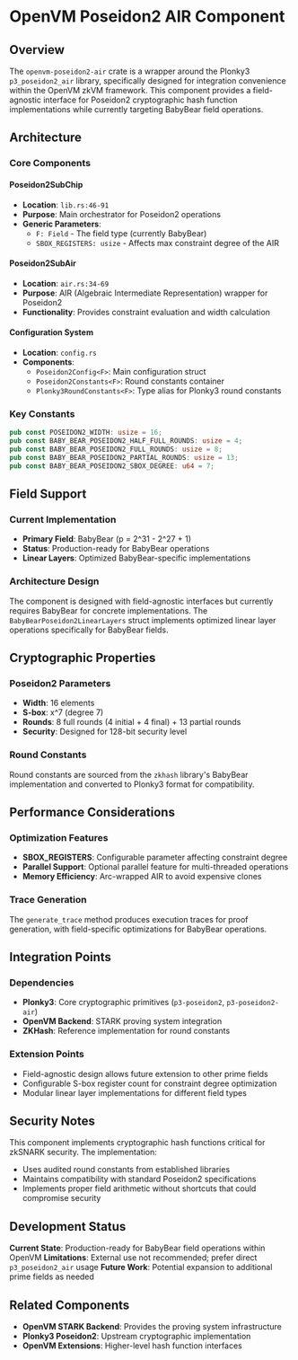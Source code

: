 # OpenVM Poseidon2 AIR Component

## Overview

The `openvm-poseidon2-air` crate is a wrapper around the Plonky3 `p3_poseidon2_air` library, specifically designed for integration convenience within the OpenVM zkVM framework. This component provides a field-agnostic interface for Poseidon2 cryptographic hash function implementations while currently targeting BabyBear field operations.

## Architecture

### Core Components

#### Poseidon2SubChip
- **Location**: `lib.rs:46-91`
- **Purpose**: Main orchestrator for Poseidon2 operations
- **Generic Parameters**: 
  - `F: Field` - The field type (currently BabyBear)
  - `SBOX_REGISTERS: usize` - Affects max constraint degree of the AIR

#### Poseidon2SubAir
- **Location**: `air.rs:34-69`
- **Purpose**: AIR (Algebraic Intermediate Representation) wrapper for Poseidon2
- **Functionality**: Provides constraint evaluation and width calculation

#### Configuration System
- **Location**: `config.rs`
- **Components**:
  - `Poseidon2Config<F>`: Main configuration struct
  - `Poseidon2Constants<F>`: Round constants container
  - `Plonky3RoundConstants<F>`: Type alias for Plonky3 round constants

### Key Constants

```rust
pub const POSEIDON2_WIDTH: usize = 16;
pub const BABY_BEAR_POSEIDON2_HALF_FULL_ROUNDS: usize = 4;
pub const BABY_BEAR_POSEIDON2_FULL_ROUNDS: usize = 8;
pub const BABY_BEAR_POSEIDON2_PARTIAL_ROUNDS: usize = 13;
pub const BABY_BEAR_POSEIDON2_SBOX_DEGREE: u64 = 7;
```

## Field Support

### Current Implementation
- **Primary Field**: BabyBear (p = 2^31 - 2^27 + 1)
- **Status**: Production-ready for BabyBear operations
- **Linear Layers**: Optimized BabyBear-specific implementations

### Architecture Design
The component is designed with field-agnostic interfaces but currently requires BabyBear for concrete implementations. The `BabyBearPoseidon2LinearLayers` struct implements optimized linear layer operations specifically for BabyBear fields.

## Cryptographic Properties

### Poseidon2 Parameters
- **Width**: 16 elements
- **S-box**: x^7 (degree 7)
- **Rounds**: 8 full rounds (4 initial + 4 final) + 13 partial rounds
- **Security**: Designed for 128-bit security level

### Round Constants
Round constants are sourced from the `zkhash` library's BabyBear implementation and converted to Plonky3 format for compatibility.

## Performance Considerations

### Optimization Features
- **SBOX_REGISTERS**: Configurable parameter affecting constraint degree
- **Parallel Support**: Optional parallel feature for multi-threaded operations
- **Memory Efficiency**: Arc-wrapped AIR to avoid expensive clones

### Trace Generation
The `generate_trace` method produces execution traces for proof generation, with field-specific optimizations for BabyBear operations.

## Integration Points

### Dependencies
- **Plonky3**: Core cryptographic primitives (`p3-poseidon2`, `p3-poseidon2-air`)
- **OpenVM Backend**: STARK proving system integration
- **ZKHash**: Reference implementation for round constants

### Extension Points
- Field-agnostic design allows future extension to other prime fields
- Configurable S-box register count for constraint degree optimization
- Modular linear layer implementations for different field types

## Security Notes

This component implements cryptographic hash functions critical for zkSNARK security. The implementation:
- Uses audited round constants from established libraries
- Maintains compatibility with standard Poseidon2 specifications
- Implements proper field arithmetic without shortcuts that could compromise security

## Development Status

**Current State**: Production-ready for BabyBear field operations within OpenVM
**Limitations**: External use not recommended; prefer direct `p3_poseidon2_air` usage
**Future Work**: Potential expansion to additional prime fields as needed

## Related Components

- **OpenVM STARK Backend**: Provides the proving system infrastructure
- **Plonky3 Poseidon2**: Upstream cryptographic implementation
- **OpenVM Extensions**: Higher-level hash function interfaces